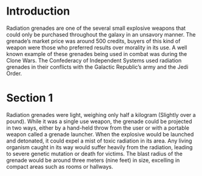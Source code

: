 # Introduction

Radiation grenades are one of the several small explosive weapons that could only be purchased throughout the galaxy in an unsavory manner.
The grenade’s market price was around 500 credits, buyers of this kind of weapon were those who preferred results over morality in its use.
A well known example of these grenades being used in combat was during the Clone Wars.
The Confederacy of Independent Systems used radiation grenades in their conflicts with the Galactic Republic’s army and the Jedi Order.

# Section 1

Radiation grenades were light, weighing only half a kilogram (Slightly over a pound).
While it was a single use weapon, the grenade could be projected in two ways, either by a hand-held throw from the user or with a portable weapon called a grenade launcher.
When the explosive would be launched and detonated, it could expel a mist of toxic radiation in its area.
Any living organism caught in its way would suffer heavily from the radiation, leading to severe genetic mutation or death for victims.
The blast radius of the grenade would be around three meters (nine feet) in size, excelling in compact areas such as rooms or hallways.
